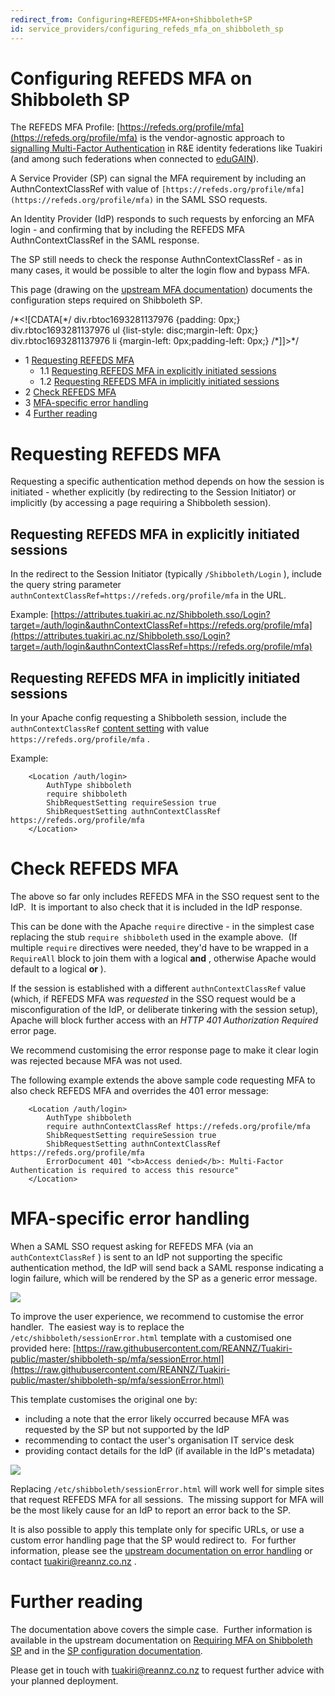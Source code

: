 ```yaml
---
redirect_from: Configuring+REFEDS+MFA+on+Shibboleth+SP
id: service_providers/configuring_refeds_mfa_on_shibboleth_sp
---
```

# Configuring REFEDS MFA on Shibboleth SP

The REFEDS MFA Profile: [https://refeds.org/profile/mfa](https://refeds.org/profile/mfa) is the vendor-agnostic approach to [signalling Multi-Factor Authentication](https://reannz.atlassian.net/wiki/spaces/Tuakiri/pages/3815538745/Multi-Factor+Authentication+with+REFEDS+MFA+profile) in R&E identity federations like Tuakiri (and among such federations when connected to [eduGAIN](https://reannz.atlassian.net/wiki/spaces/Tuakiri/pages/3815539055/eduGAIN+resources)).

A Service Provider (SP) can signal the MFA requirement by including an AuthnContextClassRef with value of `[https://refeds.org/profile/mfa](https://refeds.org/profile/mfa)` in the SAML SSO requests.

An Identity Provider (IdP) responds to such requests by enforcing an MFA login - and confirming that by including the REFEDS MFA AuthnContextClassRef in the SAML response.

The SP still needs to check the response AuthnContextClassRef - as in many cases, it would be possible to alter the login flow and bypass MFA.

This page (drawing on the [upstream MFA documentation](https://shibboleth.atlassian.net/wiki/spaces/SP3/pages/2114781453/Requiring+Multi-Factor+Authentication)) documents the configuration steps required on Shibboleth SP.

/\*<!\[CDATA\[\*/ div.rbtoc1693281137976 {padding: 0px;} div.rbtoc1693281137976 ul {list-style: disc;margin-left: 0px;} div.rbtoc1693281137976 li {margin-left: 0px;padding-left: 0px;} /\*\]\]>\*/

*   1 [Requesting REFEDS MFA](#ConfiguringREFEDSMFAonShibbolethSP-RequestingREFEDSMFA)
    *   1.1 [Requesting REFEDS MFA in explicitly initiated sessions](#ConfiguringREFEDSMFAonShibbolethSP-RequestingREFEDSMFAinexplicitlyinitiatedsessions)
    *   1.2 [Requesting REFEDS MFA in implicitly initiated sessions](#ConfiguringREFEDSMFAonShibbolethSP-RequestingREFEDSMFAinimplicitlyinitiatedsessions)
*   2 [Check REFEDS MFA](#ConfiguringREFEDSMFAonShibbolethSP-CheckREFEDSMFA)
*   3 [MFA-specific error handling](#ConfiguringREFEDSMFAonShibbolethSP-MFA-specificerrorhandling)
*   4 [Further reading](#ConfiguringREFEDSMFAonShibbolethSP-Furtherreading)

# Requesting REFEDS MFA

Requesting a specific authentication method depends on how the session is initiated - whether explicitly (by redirecting to the Session Initiator) or implicitly (by accessing a page requiring a Shibboleth session).

## Requesting REFEDS MFA in explicitly initiated sessions

In the redirect to the Session Initiator (typically `/Shibboleth/Login` ), include the query string parameter `authnContextClassRef=https://refeds.org/profile/mfa` in the URL.

Example: [https://attributes.tuakiri.ac.nz/Shibboleth.sso/Login?target=/auth/login&authnContextClassRef=https://refeds.org/profile/mfa](https://attributes.tuakiri.ac.nz/Shibboleth.sso/Login?target=/auth/login&authnContextClassRef=https://refeds.org/profile/mfa)

## Requesting REFEDS MFA in implicitly initiated sessions

In your Apache config requesting a Shibboleth session, include the `authnContextClassRef` [content setting](https://shibboleth.atlassian.net/wiki/spaces/SP3/pages/2065334723/ContentSettings) with value `https://refeds.org/profile/mfa` .

Example:

```
    <Location /auth/login>
        AuthType shibboleth
        require shibboleth
        ShibRequestSetting requireSession true
        ShibRequestSetting authnContextClassRef https://refeds.org/profile/mfa
    </Location>
```

# Check REFEDS MFA

The above so far only includes REFEDS MFA in the SSO request sent to the IdP.  It is important to also check that it is included in the IdP response.

This can be done with the Apache `require` directive - in the simplest case replacing the stub `require shibboleth` used in the example above.  (If multiple `require` directives were needed, they'd have to be wrapped in a `RequireAll` block to join them with a logical **and** , otherwise Apache would default to a logical **or** ).

If the session is established with a different `authnContextClassRef` value (which, if REFEDS MFA was _requested_ in the SSO request would be a misconfiguration of the IdP, or deliberate tinkering with the session setup), Apache will block further access with an _HTTP 401 Authorization Required_ error page.

We recommend customising the error response page to make it clear login was rejected because MFA was not used.

The following example extends the above sample code requesting MFA to also check REFEDS MFA and overrides the 401 error message: 

```
    <Location /auth/login>
        AuthType shibboleth 
        require authnContextClassRef https://refeds.org/profile/mfa
        ShibRequestSetting requireSession true
        ShibRequestSetting authnContextClassRef https://refeds.org/profile/mfa
        ErrorDocument 401 "<b>Access denied</b>: Multi-Factor Authentication is required to access this resource"
    </Location>
```

# MFA-specific error handling

When a SAML SSO request asking for REFEDS MFA (via an `authContextClassRef` ) is sent to an IdP not supporting the specific authentication method, the IdP will send back a SAML response indicating a login failure, which will be rendered by the SP as a generic error message.

![](https://reannz.atlassian.net/wiki/download/attachments/3815538751/ShibbolethSP-sessionError-generic.png?api=v2)

To improve the user experience, we recommend to customise the error handler.  The easiest way is to replace the `/etc/shibboleth/sessionError.html` template with a customised one provided here: [https://raw.githubusercontent.com/REANNZ/Tuakiri-public/master/shibboleth-sp/mfa/sessionError.html](https://raw.githubusercontent.com/REANNZ/Tuakiri-public/master/shibboleth-sp/mfa/sessionError.html)

This template customises the original one by:

*   including a note that the error likely occurred because MFA was requested by the SP but not supported by the IdP
*   recommending to contact the user's organisation IT service desk
*   providing contact details for the IdP (if available in the IdP's metadata)

![](https://reannz.atlassian.net/wiki/download/attachments/3815538751/ShibbolethSP-sessionError-MFA.png?api=v2)

Replacing `/etc/shibboleth/sessionError.html` will work well for simple sites that request REFEDS MFA for all sessions.  The missing support for MFA will be the most likely cause for an IdP to report an error back to the SP.

It is also possible to apply this template only for specific URLs, or use a custom error handling page that the SP would redirect to.  For further information, please see the [upstream documentation on error handling](https://shibboleth.atlassian.net/wiki/spaces/SP3/pages/2065334361/Errors) or contact [tuakiri@reannz.co.nz](mailto:tuakiri@reannz.co.nz) .

# Further reading

The documentation above covers the simple case.  Further information is available in the upstream documentation on [Requiring MFA on Shibboleth SP](https://shibboleth.atlassian.net/wiki/spaces/SP3/pages/2114781453/Requiring+Multi-Factor+Authentication) and in the [SP configuration documentation](https://shibboleth.atlassian.net/wiki/spaces/SP3/).

Please get in touch with [tuakiri@reannz.co.nz](mailto:tuakiri@reannz.co.nz) to request further advice with your planned deployment.
